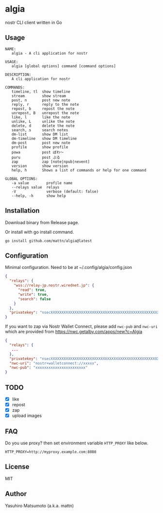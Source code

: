 # algia

nostr CLI client written in Go

## Usage

```
NAME:
   algia - A cli application for nostr

USAGE:
   algia [global options] command [command options] 

DESCRIPTION:
   A cli application for nostr

COMMANDS:
   timeline, tl  show timeline
   stream        show stream
   post, n       post new note
   reply, r      reply to the note
   repost, b     repost the note
   unrepost, B   unrepost the note
   like, l       like the note
   unlike, L     unlike the note
   delete, d     delete the note
   search, s     search notes
   dm-list       show DM list
   dm-timeline   show DM timeline
   dm-post       post new note
   profile       show profile
   powa          post ぽわ〜
   puru          post ぷる
   zap           zap [note|npub|nevent]
   version       show version
   help, h       Shows a list of commands or help for one command

GLOBAL OPTIONS:
   -a value        profile name
   --relays value  relays
   -V              verbose (default: false)
   --help, -h      show help
```

## Installation

Download binary from Release page.

Or install with go install command.
```
go install github.com/mattn/algia@latest
```

## Configuration

Minimal configuration. Need to be at ~/.config/algia/config.json

```json
{
  "relays": {
    "wss://relay-jp.nostr.wirednet.jp": {
      "read": true,
      "write": true,
      "search": false
    }
  },
  "privatekey": "nsecXXXXXXXXXXXXXXXXXXXXXXXXXXXXXXXXXXXXXXXXXXXXXXXXXXXXX"
}
```

If you want to zap via Nostr Wallet Connect, please add `nwc-pub` and `nwc-uri` which are provided from <https://nwc.getalby.com/apps/new?c=Algia>

```json
{
  "relays": {
   ...
  },
  "privatekey": "nsecXXXXXXXXXXXXXXXXXXXXXXXXXXXXXXXXXXXXXXXXXXXXXXXXXXXXX",
  "nwc-uri": "nostr+walletconnect://xxxxx",
  "nwc-pub": "xxxxxxxxxxxxxxxxxxxxxxx"
}
```

## TODO

* [x] like
* [x] repost
* [x] zap
* [x] upload images

## FAQ

Do you use proxy? then set environment variable `HTTP_PROXY` like below.

    HTTP_PROXY=http://myproxy.example.com:8080

## License

MIT

## Author

Yasuhiro Matsumoto (a.k.a. mattn)
